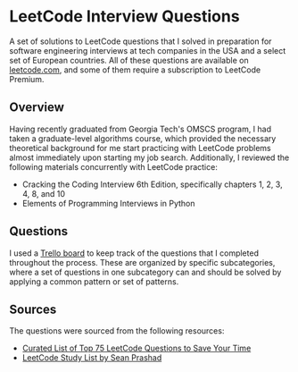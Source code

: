 # LeetCode Interview Questions

A set of solutions to LeetCode questions that I solved in preparation for software engineering interviews at tech companies in the USA and a select set of European countries. All of these questions are available on [leetcode.com](leetcode.com), and some of them require a subscription to LeetCode Premium.

## Overview

Having recently graduated from Georgia Tech's OMSCS program, I had taken a graduate-level algorithms course, which provided the necessary theoretical background for me start practicing with LeetCode problems almost immediately upon starting my job search. Additionally, I reviewed the following materials concurrently with LeetCode practice:

* Cracking the Coding Interview 6th Edition, specifically chapters 1, 2, 3, 4, 8, and 10
* Elements of Programming Interviews in Python

## Questions

I used a [Trello board](https://trello.com/b/346mxqyH/job-interviews) to keep track of the questions that I completed throughout the process. These are organized by specific subcategories, where a set of questions in one subcategory can and should be solved by applying a common pattern or set of patterns.

## Sources

The questions were sourced from the following resources:

* [Curated List of Top 75 LeetCode Questions to Save Your Time](https://www.teamblind.com/article/New-Year-Gift---Curated-List-of-Top-75-LeetCode-Questions-to-Save-Your-Time-OaM1orEU)
* [LeetCode Study List by Sean Prashad](https://github.com/SeanPrashad/lc)
